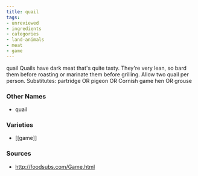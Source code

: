 ```yaml
---
title: quail
tags:
- unreviewed
- ingredients
- categories
- land-animals
- meat
- game
---
```

quail Quails have dark meat that's quite tasty. They're very lean, so bard them before roasting or marinate them before grilling. Allow two quail per person. Substitutes: partridge OR pigeon OR Cornish game hen OR grouse

### Other Names

* quail

### Varieties

* [[game]]

### Sources
* http://foodsubs.com/Game.html
